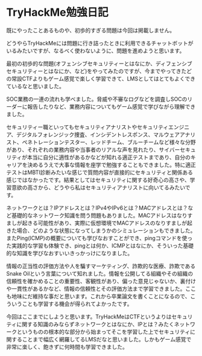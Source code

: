 # TryHackMe勉強日記



既にやったことあるものや、初歩的すぎる問題は今回は掲載しません。



どうやらTryHackMeには問題に行き詰ったときに利用できるチャットボットがいるみたいですが、なるべく使わないように、問題を進めようと思います。



最初の初歩的な問題(オフェンシブセキュリティーとはなにか、ディフェンシブセキュリティーとはなにか、など)をやってみたのですが、今までやってきたどの常設CTFよりもゲーム感覚で楽しく学習できて、LMSとしてはとてもよくできているなと思いました。



SOC業務の一連の流れも学べました。脅威や不審なログなどを調査しSOCのリーダーに報告したりなど、業務内容についてもゲーム感覚で学びながら理解できました。



セキュリティー職といってもセキュリティアナリストやセキュリティエンジニア、デジタルフォレンジック捜査、インシデントレスポンス、マルウェアアナリスト、ペネトレーションテスター、レッドチーム、ブルーチームなど様々な分野があり、それぞれの業務内容や当事者のリアルな声を見れたり、サイバーセキュリティが本当に自分に適性があるかなどが知れる適正テストまであり、自分のキャリアを決めるうえで大事な情報を座学で勉強することもできました。特に適正テストはMBTI診断みたいな感じで質問内容が直接的にセキュリティと関係ある感じではなかったです。結果としてはセキュリティに関する好奇心の高さや、学習意欲の高さから、どうやら私はセキュリティアナリストに向いてるみたいです。



ネットワークとは？IPアドレスとは？IPv4やIPv6とは？MACアドレスとは？など基礎的なネットワーク知識を問う問題もありました。MACアドレスはなりすましが起きる可能性があり、実際に仮想環境でMACアドレスのなりすましが起きた場合、どのような状態になってしまうかのシミュレーションもできました。またPing(ICMP)の概要についても学びなおすことができ、pingコマンドを使った実践的な学習も体験でき、pingとは何か、ICMPとはなにか、そういった基礎的な知識を学びなおすいいきっかっけになりました。



情報の正当性の評価方法や人を騙すマーケティング、詐欺的な医療、詐欺であるSnake Oilという言葉について知れました。情報を公開してる組織やその組織の信頼性を確かめることの重要性、客観性があり、偏った意見じゃないか、裏付けや一貫性があるかなど、情報の信頼性とその評価方法まで学習できました。ここも地味にだ維持な事だと思います。これから卒業論文を書くことになるので、こういうことも学習する機会が得られてよかったです。



今回はここまでにしようと思います。TryHackMeはCTFというよりはセキュリティに関する知識のみならずネットワークとはなにか、IPとは？みたくネットワークというものの根本的な部分から始まってそこを学習した上でセキュリティに関することまで幅広く網羅してるLMSだなと思いました。しかもゲーム感覚で非常に楽しく、飽きずに何時間も学習できました。



